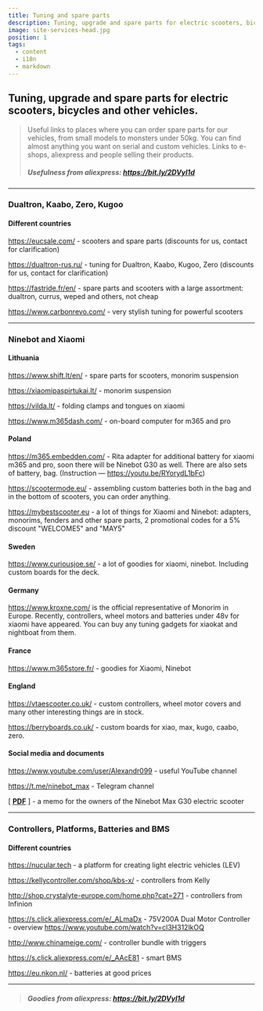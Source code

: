 ```yaml
---
title: Tuning and spare parts
description: Tuning, upgrade and spare parts for electric scooters, bicycles and other vehicles.
image: site-services-head.jpg
position: 1
tags:
  - content
  - i18n
  - markdown
---
```


## Tuning, upgrade and spare parts for electric scooters, bicycles and other vehicles.

<markdown-image class="hero-image my-5" src="site-services-head.jpg" alt="Tuning, upgrade and spare parts"></markdown-image>

> Useful links to places where you can order spare parts for our vehicles, from small models to monsters under 50kg. You can find almost anything you want on serial and custom vehicles. Links to e-shops, aliexpress and people selling their products.
> 
> ##### Usefulness from aliexpress: https://bit.ly/2DVyl1d

***

### **Dualtron, Kaabo, Zero, Kugoo**

<markdown-image class="w-150 my-3" src="site-services-mix.jpg" alt="Tuning, upgrade and spare parts"></markdown-image>

#### Different countries

https://eucsale.com/ - scooters and spare parts (discounts for us, contact for clarification)

https://dualtron-rus.ru/ - tuning for Dualtron, Kaabo, Kugoo, Zero (discounts for us, contact for clarification)

https://fastride.fr/en/ - spare parts and scooters with a large assortment: dualtron, currus, weped and others, not cheap

https://www.carbonrevo.com/ - very stylish tuning for powerful scooters

***

### **Ninebot and Xiaomi**

<markdown-image class="w-150 my-3" src="site-services-mi.jpg" alt="Tuning, upgrade and spare parts"></markdown-image>

#### Lithuania

https://www.shift.lt/en/ - spare parts for scooters, monorim suspension

https://xiaomipaspirtukai.lt/ - monorim suspension

https://vilda.lt/ - folding clamps and tongues on xiaomi

https://www.m365dash.com/ - on-board computer for m365 and pro

#### Poland

https://m365.embedden.com/ - Rita adapter for additional battery for xiaomi m365 and pro, soon there will be Ninebot G30 as well. There are also sets of battery, bag. (Instruction — https://youtu.be/RYorydL1bFc)

https://scootermode.eu/ - assembling custom batteries both in the bag and in the bottom of scooters, you can order anything.

https://mybestscooter.eu - a lot of things for Xiaomi and Ninebot: adapters, monorims, fenders and other spare parts, 2 promotional codes for a 5% discount "WELCOME5" and "MAY5"

#### Sweden

https://www.curiousjoe.se/ - a lot of goodies for xiaomi, ninebot. Including custom boards for the deck.

#### Germany

https://www.kroxne.com/ is the official representative of Monorim in Europe. Recently, controllers, wheel motors and batteries under 48v for xiaomi have appeared. You can buy any tuning gadgets for xiaokat and nightboat from them.

#### France

https://www.m365store.fr/ - goodies for Xiaomi, Ninebot

#### England

https://vtaescooter.co.uk/ - custom controllers, wheel motor covers and many other interesting things are in stock.

https://berryboards.co.uk/ - custom boards for xiao, max, kugo, caabo, zero.

#### Social media and documents

https://www.youtube.com/user/Alexandr099 - useful YouTube channel

https://t.me/ninebot_max - Telegram channel

[ [**PDF**](https://store.electrotallinn.ee/docs/g30-max.pdf) ] - a memo for the owners of the Ninebot Max G30 electric scooter

***

### **Controllers, Platforms, Batteries and BMS**

<markdown-image class="w-150 my-3" src="site-services-con-battery.jpg" alt="Tuning, upgrade and spare parts"></markdown-image>

#### Different countries

https://nucular.tech - a platform for creating light electric vehicles (LEV)

https://kellycontroller.com/shop/kbs-x/ - controllers from Kelly

http://shop.crystalyte-europe.com/home.php?cat=271 - controllers from Infinion

https://s.click.aliexpress.com/e/_ALmaDx - 75V200A Dual Motor Controller - overview https://www.youtube.com/watch?v=cl3H312lkOQ

http://www.chinameige.com/ - controller bundle with triggers

https://s.click.aliexpress.com/e/_AAcE81 - smart BMS

https://eu.nkon.nl/ - batteries at good prices

***

> ##### Goodies from aliexpress: https://bit.ly/2DVyl1d